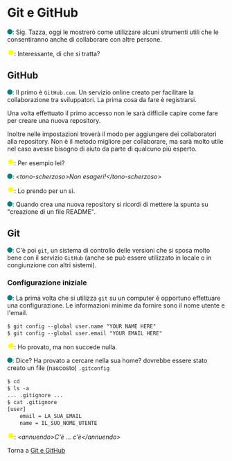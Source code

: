 # Git e GitHub

![](../../images/people/tess.png): Sig. Tazza, oggi le mostrerò come utilizzare
alcuni strumenti utili che le consentiranno anche di collaborare con
altre persone.

![](../../images/people/tazza.png): Interessante, di che si tratta?

## GitHub

![](../../images/people/tess.png): Il primo è `GitHub.com`. Un servizio online
creato per facilitare la collaborazione tra sviluppatori. La prima cosa
da fare è registrarsi.

Una volta effettuato il primo accesso non le sarà difficile capire come
fare per creare una nuova repository.

Inoltre nelle impostazioni troverà il modo per aggiungere dei collaboratori
alla repository. Non è il metodo migliore per collaborare,
ma sarà molto utile nel caso avesse bisogno di aiuto da parte di qualcuno
più esperto.

![](../../images/people/tazza.png): Per esempio lei?

![](../../images/people/tess.png): *&lt;tono-scherzoso&gt;Non esageri!&lt;/tono-scherzoso&gt;*

![](../../images/people/tazza.png): Lo prendo per un sì.

![](../../images/people/tess.png): Quando crea una nuova repository si ricordi di
mettere la spunta su "creazione di un file README".

## Git

![](../../images/people/tess.png): C'è poi `git`, un sistema di controllo delle versioni
che si sposa molto bene con il servizio `GitHub` (anche se può essere utilizzato
in locale o in congiunzione con altri sistemi).

### Configurazione iniziale

![](../../images/people/tess.png): La prima volta che si utilizza `git` su un computer
è opportuno effettuare una configurazione. Le informazioni minime da fornire sono il
nome utente e l'email.

```
$ git config --global user.name "YOUR NAME HERE"
$ git config --global user.email "YOUR EMAIL HERE"
```

![](../../images/people/tazza.png): Ho provato, ma non succede nulla.

![](../../images/people/tess.png): Dice? Ha provato a cercare nella sua home?
dovrebbe essere stato creato un file (nascosto) `.gitconfig`

```
$ cd
$ ls -a
... .gitignore ...
$ cat .gitignore
[user]
	email = LA_SUA_EMAIL
	name = IL_SUO_NOME_UTENTE
```

![](../../images/people/tazza.png): *&lt;annuendo&gt;C'è ... c'è&lt;/annuendo&gt;*

Torna a [Git e GitHub](../summary.md)
